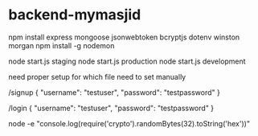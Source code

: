 # backend-mymasjid

npm install express mongoose jsonwebtoken bcryptjs dotenv winston morgan
npm install -g nodemon 


node start.js staging
node start.js production
node start.js development

need proper setup for which file need to set manually

/signup
{
  "username": "testuser",
  "password": "testpassword"
}

/login
{
  "username": "testuser",
  "password": "testpassword"
}

node -e "console.log(require('crypto').randomBytes(32).toString('hex'))"
